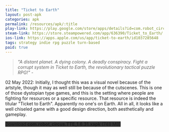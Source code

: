 ```yaml
---
title: "Ticket to Earth"
layout: post-apk
categories: apk
permalink: /resources/apk/:title
play-link: https://play.google.com/store/apps/details?id=com.robot_circus.TTE 
steam-link: https://store.steampowered.com/app/636390/Ticket_to_Earth/ 
ios-link: https://apps.apple.com/us/app/ticket-to-earth/id1037285648 
tags: strategy indie rpg puzzle turn-based 
paid: true
---
```


> _"A distant planet. A dying colony. A deadly conspiracy. Fight a corrupt system in Ticket to Earth, the revolutionary tactical puzzle RPG!" - <a href="https://play.google.com/store/apps/details?id=com.robot_circus.TTE" target="_blank"></a>_

<span class="timestamp">02 May 2022:</span> Initially, I thought this was a visual novel because of the artstyle, though it may as well still be because of the cutscenes. This is one of those dystopian type games, and this is the setting where people are fighting for resources or a specific resource. That resource is indeed the titular "Ticket to Earth". Apparently no one's on Earth. All in all, it looks like a well chiseled game with a good design direction, both aesthetically and gameplay.

<div class="text-center">
    <a class="btn btn-dark btn-block w-100" onclick='apk("com.robot_circus.TTE_1.6.31.xapk")' style="text-decoration: none; background-color: #333;"> Download <b>com.robot_circus.TTE_1.6.31.xapk</b> (748 MB)</a>
</div>
